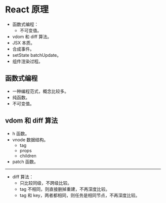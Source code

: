 # React 原理

- 函数式编程：
  - 不可变值。
- vdom 和 diff 算法。
- JSX 本质。
- 合成事件。
- setState batchUpdate。
- 组件渲染过程。

## 函数式编程

- 一种编程范式，概念比较多。
- 纯函数。
- 不可变值。

## vdom 和 diff 算法

- h 函数。
- vnode 数据结构。
  - tag
  - props
  - children
- patch 函数。

---

- diff 算法：
  - 只比较同级，不跨级比较。
  - tag 不相同，则直接删掉重建，不再深度比较。
  - tag 和 key，两者都相同，则任务是相同节点，不再深度比较。
